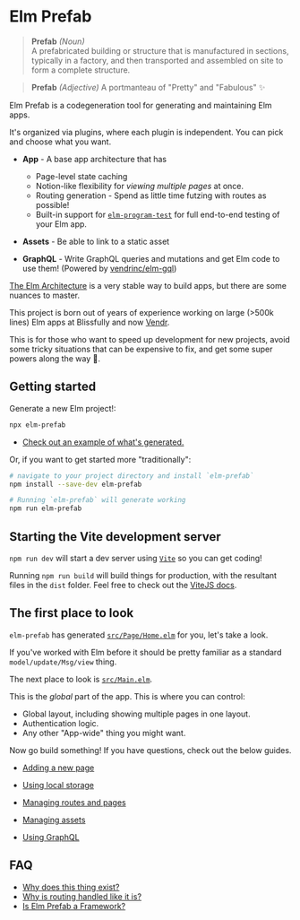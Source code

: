 # Elm Prefab

> **Prefab** _(Noun)_  
> A prefabricated building or structure that is manufactured in sections, typically in a factory, and then transported and assembled on site to form a complete structure.

> **Prefab** _(Adjective)_
> A portmanteau of "Pretty" and "Fabulous" :sparkles:

Elm Prefab is a codegeneration tool for generating and maintaining Elm apps.

It's organized via plugins, where each plugin is independent. You can pick and choose what you want.

- **App** - A base app architecture that has

  - Page-level state caching
  - Notion-like flexibility for _viewing multiple pages_ at once.
  - Routing generation - Spend as little time futzing with routes as possible!
  - Built-in support for [`elm-program-test`](https://package.elm-lang.org/packages/avh4/elm-program-test/latest/) for full end-to-end testing of your Elm app.

- **Assets** - Be able to link to a static asset

- **GraphQL** - Write GraphQL queries and mutations and get Elm code to use them! (Powered by [vendrinc/elm-gql](https://github.com/Vendrinc/elm-gql))

[The Elm Architecture](https://guide.elm-lang.org/architecture/) is a very stable way to build apps, but there are some nuances to master.

This project is born out of years of experience working on large (>500k lines) Elm apps at Blissfully and now [Vendr](vendr.com).

This is for those who want to speed up development for new projects, avoid some tricky situations that can be expensive to fix, and get some super powers along the way 🚀.

## Getting started

Generate a new Elm project!:

```bash
npx elm-prefab
```

- [Check out an example of what's generated.](https://github.com/mdgriffith/elm-prefab/blob/main/examples/example-app/README.md)

Or, if you want to get started more "traditionally":

```bash
# navigate to your project directory and install `elm-prefab`
npm install --save-dev elm-prefab

# Running `elm-prefab` will generate working
npm run elm-prefab
```

## Starting the Vite development server

`npm run dev` will start a dev server using [`Vite`](https://vitejs.dev/) so you can get coding!

Running `npm run build` will build things for production, with the resultant files in the `dist` folder. Feel free to check out the [ViteJS docs](https://vitejs.dev/guide/).

## The first place to look

`elm-prefab` has generated [`src/Page/Home.elm`](https://github.com/mdgriffith/elm-prefab/blob/main/examples/example-app/src/Page/Home.elm) for you, let's take a look.

If you've worked with Elm before it should be pretty familiar as a standard `model/update/Msg/view` thing.

The next place to look is [`src/Main.elm`](https://github.com/mdgriffith/elm-prefab/blob/main/examples/example-app/src/Main.elm).

This is the _global_ part of the app. This is where you can control:

- Global layout, including showing multiple pages in one layout.
- Authentication logic.
- Any other "App-wide" thing you might want.

Now go build something! If you have questions, check out the below guides.

- [Adding a new page](https://github.com/mdgriffith/elm-prefab/blob/main/guides/how-to/add-a-page.md)
- [Using local storage](https://github.com/mdgriffith/elm-prefab/blob/main/guides/how-to/using-localstorage.md)

- [Managing routes and pages](https://github.com/mdgriffith/elm-prefab/blob/main/guides/plugins/app/routes_and_pages.md)
- [Managing assets](https://github.com/mdgriffith/elm-prefab/blob/main/guides/plugins/assets.md)
- [Using GraphQL](https://github.com/mdgriffith/elm-prefab/blob/main/guides/plugins/graphql.md)

## FAQ

- [Why does this thing exist?](https://github.com/mdgriffith/elm-prefab/blob/main/guides/why/app_architecture.md)
- [Why is routing handled like it is?](https://github.com/mdgriffith/elm-prefab/blob/main/guides/why/routes.md)
- [Is Elm Prefab a Framework?](https://github.com/mdgriffith/elm-prefab/blob/main/guides/why/is_this_a_framework.md)
